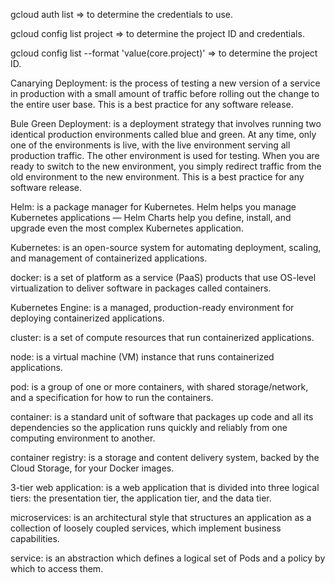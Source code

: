 
gcloud auth list => to determine the credentials to use.

gcloud config list project => to determine the project ID and credentials.

gcloud config list --format 'value(core.project)' => to determine the project ID.



Canarying Deployment: is the process of testing a new version of a service in production with a small amount of traffic before rolling out the change to the entire user base. 
This is a best practice for any software release.

Bule Green Deployment: is a deployment strategy that involves running two identical production environments called blue and green. At any time, 
only one of the environments is live, with the live environment serving all production traffic. 
The other environment is used for testing. 
When you are ready to switch to the new environment, you simply redirect traffic from the old environment to the new environment. 
This is a best practice for any software release.

Helm: is a package manager for Kubernetes. Helm helps you manage Kubernetes applications — 
Helm Charts help you define, install, and upgrade even the most complex Kubernetes application.

Kubernetes: is an open-source system for automating deployment, scaling, and management of containerized applications.

docker: is a set of platform as a service (PaaS) products that use OS-level virtualization to deliver software in packages called containers.

Kubernetes Engine: is a managed, production-ready environment for deploying containerized applications.

cluster: is a set of compute resources that run containerized applications.

node: is a virtual machine (VM) instance that runs containerized applications.

pod: is a group of one or more containers, with shared storage/network, and a specification for how to run the containers.

container: is a standard unit of software that packages up code and all its dependencies so the application runs quickly and reliably from one computing environment to another.

container registry: is a storage and content delivery system, backed by the Cloud Storage, for your Docker images.

3-tier web application: is a web application that is divided into three logical tiers: the presentation tier, the application tier, and the data tier.

microservices: is an architectural style that structures an application as a collection of loosely coupled services, which implement business capabilities.

service: is an abstraction which defines a logical set of Pods and a policy by which to access them.


